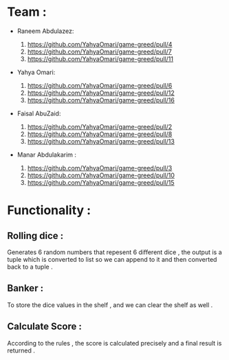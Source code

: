 # Team : 

- Raneem Abdulazez:
    1. https://github.com/YahyaOmari/game-greed/pull/4
    2. https://github.com/YahyaOmari/game-greed/pull/7
    3. https://github.com/YahyaOmari/game-greed/pull/11

- Yahya Omari:
    1. https://github.com/YahyaOmari/game-greed/pull/6
    2. https://github.com/YahyaOmari/game-greed/pull/12
    3. https://github.com/YahyaOmari/game-greed/pull/16 
    <!-- I shared my screen, and we all worked together

    -->


- Faisal AbuZaid:
    1. https://github.com/YahyaOmari/game-greed/pull/2
    2. https://github.com/YahyaOmari/game-greed/pull/8
    3. https://github.com/YahyaOmari/game-greed/pull/13

    
- Manar Abdulakarim :
    1. https://github.com/YahyaOmari/game-greed/pull/3
    2. https://github.com/YahyaOmari/game-greed/pull/10
    3. https://github.com/YahyaOmari/game-greed/pull/15


# Functionality :

## Rolling dice :
Generates 6 random numbers that repesent 6 different dice , the output is a tuple which is converted to list so we can append to it and then converted back to a tuple .

## Banker :
To store the dice values in the shelf , and we can clear the shelf as well .

## Calculate Score : 
According to the rules , the score is calculated precisely and a final result is returned .


